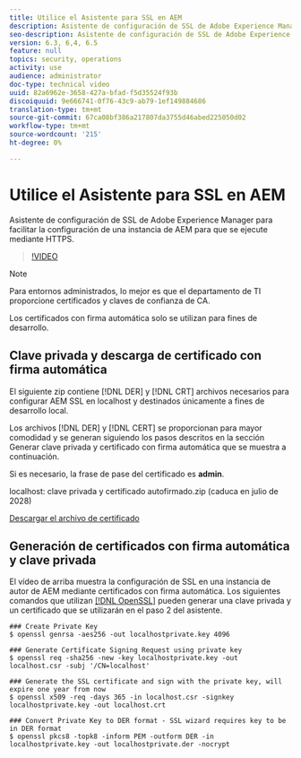 ```yaml
---
title: Utilice el Asistente para SSL en AEM
description: Asistente de configuración de SSL de Adobe Experience Manager para facilitar la configuración de una instancia de AEM para que se ejecute mediante HTTPS.
seo-description: Asistente de configuración de SSL de Adobe Experience Manager para facilitar la configuración de una instancia de AEM para que se ejecute mediante HTTPS.
version: 6.3, 6,4, 6.5
feature: null
topics: security, operations
activity: use
audience: administrator
doc-type: technical video
uuid: 82a6962e-3658-427a-bfad-f5d35524f93b
discoiquuid: 9e666741-0f76-43c9-ab79-1ef149884686
translation-type: tm+mt
source-git-commit: 67ca08bf386a217807da3755d46abed225050d02
workflow-type: tm+mt
source-wordcount: '215'
ht-degree: 0%

---
```



# Utilice el Asistente para SSL en AEM

Asistente de configuración de SSL de Adobe Experience Manager para facilitar la configuración de una instancia de AEM para que se ejecute mediante HTTPS.

>[!VIDEO](https://video.tv.adobe.com/v/17993/?quality=12&learn=on)

>[!NOTE]
>
>Para entornos administrados, lo mejor es que el departamento de TI proporcione certificados y claves de confianza de CA.
>
>Los certificados con firma automática solo se utilizan para fines de desarrollo.

## Clave privada y descarga de certificado con firma automática

El siguiente zip contiene [!DNL DER] y [!DNL CRT] archivos necesarios para configurar AEM SSL en localhost y destinados únicamente a fines de desarrollo local.

Los archivos [!DNL DER] y [!DNL CERT] se proporcionan para mayor comodidad y se generan siguiendo los pasos descritos en la sección Generar clave privada y certificado con firma automática que se muestra a continuación.

Si es necesario, la frase de pase del certificado es **admin**.

localhost: clave privada y certificado autofirmado.zip (caduca en julio de 2028)

[Descargar el archivo de certificado](assets/use-the-ssl-wizard/certificate.zip)

## Generación de certificados con firma automática y clave privada

El vídeo de arriba muestra la configuración de SSL en una instancia de autor de AEM mediante certificados con firma automática. Los siguientes comandos que utilizan [[!DNL OpenSSL]](https://www.openssl.org/) pueden generar una clave privada y un certificado que se utilizarán en el paso 2 del asistente.

```shell
### Create Private Key
$ openssl genrsa -aes256 -out localhostprivate.key 4096

### Generate Certificate Signing Request using private key
$ openssl req -sha256 -new -key localhostprivate.key -out localhost.csr -subj '/CN=localhost'

### Generate the SSL certificate and sign with the private key, will expire one year from now
$ openssl x509 -req -days 365 -in localhost.csr -signkey localhostprivate.key -out localhost.crt

### Convert Private Key to DER format - SSL wizard requires key to be in DER format
$ openssl pkcs8 -topk8 -inform PEM -outform DER -in localhostprivate.key -out localhostprivate.der -nocrypt
```
